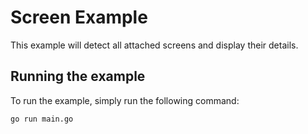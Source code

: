 # Screen Example

This example will detect all attached screens and display their details.

## Running the example

To run the example, simply run the following command:

```bash
go run main.go
```

